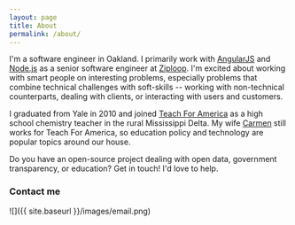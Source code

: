 ```yaml
---
layout: page
title: About
permalink: /about/
---
```


I'm a software engineer in Oakland. I primarily work with [AngularJS](https://angularjs.org/) and [Node.js](http://nodejs.org/) as a senior software engineer at [Ziploop](https://www.ziploop.com). I'm excited about working with smart people on interesting problems, especially problems that combine technical challenges with soft-skills -- working with non-technical counterparts, dealing with clients, or interacting with users and customers.

I graduated from Yale in 2010 and joined [Teach For America](http://www.teachforamerica.org/) as a high school chemistry teacher in the rural Mississippi Delta. My wife [Carmen](http://www.linkedin.com/in/carmenmarielee) still works for Teach For America, so education policy and technology are popular topics around our house.

Do you have an open-source project dealing with open data, government transparency, or education? Get in touch! I'd love to help.

### Contact me

![]({{ site.baseurl }}/images/email.png)